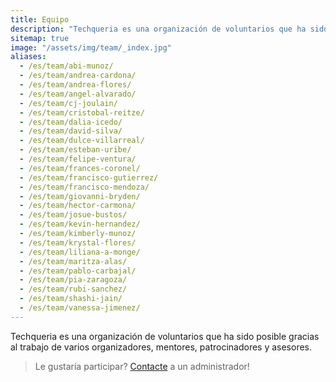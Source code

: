 ```yaml
---
title: Equipo
description: "Techqueria es una organización de voluntarios que ha sido posible gracias al trabajo de varios organizadores, mentores, patrocinadores y asesores."
sitemap: true
image: "/assets/img/team/_index.jpg"
aliases:
  - /es/team/abi-munoz/
  - /es/team/andrea-cardona/
  - /es/team/andrea-flores/
  - /es/team/angel-alvarado/
  - /es/team/cj-joulain/
  - /es/team/cristobal-reitze/
  - /es/team/dalia-icedo/
  - /es/team/david-silva/
  - /es/team/dulce-villarreal/
  - /es/team/esteban-uribe/
  - /es/team/felipe-ventura/
  - /es/team/frances-coronel/
  - /es/team/francisco-gutierrez/
  - /es/team/francisco-mendoza/
  - /es/team/giovanni-bryden/
  - /es/team/hector-carmona/
  - /es/team/josue-bustos/
  - /es/team/kevin-hernandez/
  - /es/team/kimberly-munoz/
  - /es/team/krystal-flores/
  - /es/team/liliana-a-monge/
  - /es/team/maritza-alas/
  - /es/team/pablo-carbajal/
  - /es/team/pia-zaragoza/
  - /es/team/rubi-sanchez/
  - /es/team/shashi-jain/
  - /es/team/vanessa-jimenez/
---
```


Techqueria es una organización de voluntarios que ha sido posible gracias al trabajo de varios organizadores, mentores, patrocinadores y asesores.

> Le gustaría participar? [Contacte](/contact/) a un administrador!
